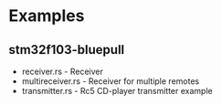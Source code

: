 # Examples

## stm32f103-bluepull
 - receiver.rs - Receiver
 - multireceiver.rs - Receiver for multiple remotes
 - transmitter.rs - Rc5 CD-player transmitter example
   
